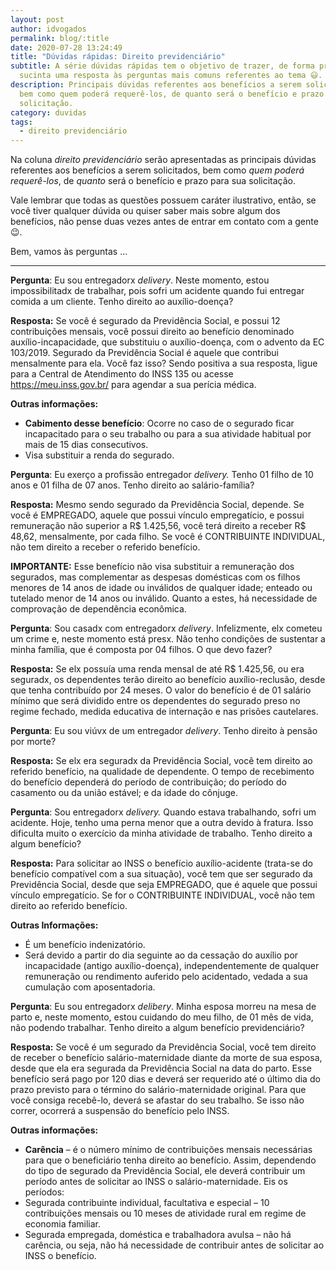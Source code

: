 ```yaml
---
layout: post
author: idvogados
permalink: blog/:title
date: 2020-07-28 13:24:49
title: "Dúvidas rápidas: Direito previdenciário"
subtitle: A série dúvidas rápidas tem o objetivo de trazer, de forma prática e
  sucinta uma resposta às perguntas mais comuns referentes ao tema 😃.
description: Principais dúvidas referentes aos benefícios a serem solicitados,
  bem como quem poderá requerê-los, de quanto será o benefício e prazo para sua
  solicitação.
category: duvidas
tags:
  - direito previdenciário
---
```

Na coluna *direito previdenciário* serão apresentadas as principais dúvidas referentes aos benefícios a serem solicitados, bem como *quem poderá requerê-los*, de *quanto* será o benefício e prazo para sua solicitação.

Vale lembrar que todas as questões possuem caráter ilustrativo, então, se você tiver qualquer dúvida ou quiser saber mais sobre algum dos benefícios, não pense duas vezes antes de entrar em contato com a gente 😉.

Bem, vamos às perguntas ...

- - -

**Pergunta**: Eu sou entregadorx *delivery*. Neste momento, estou impossibilitadx de trabalhar, pois sofri um acidente quando fui entregar comida a um cliente. Tenho direito ao auxílio-doença?

**Resposta:** Se você é segurado da Previdência Social, e possui 12 contribuições mensais, você possui direito ao benefício denominado auxílio-incapacidade, que substituiu o auxílio-doença, com o advento da EC 103/2019. Segurado da Previdência Social é aquele que contribui mensalmente para ela. Você faz isso? Sendo positiva a sua resposta, ligue para a Central de Atendimento do INSS 135 ou acesse https://meu.inss.gov.br/ para agendar a sua perícia médica. 

**Outras informações:**

* **Cabimento desse benefício**: Ocorre no caso de o segurado ficar incapacitado para o seu trabalho ou     para a sua atividade habitual por mais de 15 dias consecutivos.
* Visa substituir a renda do segurado.

**Pergunta**: Eu exerço a profissão entregador *delivery.* Tenho 01 filho de 10 anos e 01 filha de 07 anos. Tenho direito ao salário-família?

**Resposta:** Mesmo sendo segurado da Previdência Social, depende. Se você é EMPREGADO, aquele que possui vínculo empregatício, e possui remuneração não superior a R$ 1.425,56, você terá direito a receber R$ 48,62, mensalmente, por cada filho. Se você é CONTRIBUINTE INDIVIDUAL, não tem direito a receber o referido benefício. 

**IMPORTANTE:** Esse benefício não visa substituir a remuneração dos segurados, mas complementar as despesas domésticas com os filhos menores de 14 anos de idade ou inválidos de qualquer idade; enteado ou tutelado menor de 14 anos ou inválido. Quanto a estes, há necessidade de comprovação de dependência econômica.

**Pergunta**: Sou casadx com entregadorx *delivery*. Infelizmente, elx cometeu um crime e, neste momento está presx. Não tenho condições de sustentar a minha família, que é composta por 04 filhos. O que devo fazer? 

**Resposta:** Se elx possuía uma renda mensal de até R$ 1.425,56, ou era seguradx, os dependentes terão direito ao benefício auxílio-reclusão, desde que tenha contribuído por 24 meses. O valor do benefício é de 01 salário mínimo que será dividido entre os dependentes do segurado preso no regime fechado, medida educativa de internação e nas prisões cautelares.

**Pergunta**: Eu sou viúvx de um entregador *delivery*. Tenho direito à pensão por morte?

**Resposta:** Se elx era seguradx da Previdência Social, você tem direito ao referido benefício, na qualidade de dependente. O tempo de recebimento do benefício dependerá do período de contribuição; do período do casamento ou da união estável; e da idade do cônjuge.

**Pergunta**: Sou entregadorx *delivery.* Quando estava trabalhando, sofri um acidente. Hoje, tenho uma perna menor que a outra devido à fratura. Isso dificulta muito o exercício da minha atividade de trabalho. Tenho direito a algum benefício?

**Resposta:** Para solicitar ao INSS o benefício auxílio-acidente (trata-se do benefício compatível com a sua situação), você tem que ser segurado da Previdência Social, desde que seja EMPREGADO, que é aquele que possui vínculo empregatício. Se for o CONTRIBUINTE INDIVIDUAL, você não tem direito ao referido benefício.

**Outras Informações:**

* É um benefício indenizatório.
* Será devido a partir do dia seguinte ao da cessação do auxílio por incapacidade (antigo     auxílio-doença), independentemente de qualquer remuneração ou rendimento     auferido pelo acidentado, vedada a sua cumulação com aposentadoria. 

**Pergunta**: Eu sou entregadorx *delibery*. Minha esposa morreu na mesa de parto e, neste momento, estou cuidando do meu filho, de 01 mês de vida, não podendo trabalhar. Tenho direito a algum benefício previdenciário?

**Resposta:** Se você é um segurado da Previdência Social, você tem direito de receber o benefício salário-maternidade diante da morte de sua esposa, desde que ela era segurada da Previdência Social na data do parto. Esse benefício será pago por 120 dias e deverá ser requerido até o último dia do prazo previsto para o término do salário-maternidade original. Para que você consiga recebê-lo, deverá se afastar do seu trabalho. Se isso não correr, ocorrerá a suspensão do benefício pelo INSS.

**Outras informações:**

* **Carência** – é o número mínimo de contribuições mensais necessárias para que o beneficiário tenha     direito ao benefício. Assim, dependendo do tipo de segurado da Previdência     Social, ele deverá contribuir um período antes de solicitar ao INSS o     salário-maternidade. Eis os períodos:
* Segurada contribuinte individual, facultativa e especial – 10 contribuições mensais     ou 10 meses de atividade rural em regime de economia familiar. 
* Segurada empregada, doméstica e trabalhadora avulsa – não há carência, ou seja, não     há necessidade de contribuir antes de solicitar ao INSS o benefício.